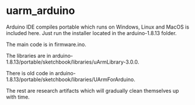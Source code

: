 # uarm_arduino

Arduino IDE compiles portable which runs on Windows, Linux and MacOS is included here. Just run the installer located in the arduino-1.8.13 folder.

The main code is in firmware.ino.

The libraries are in arduino-1.8.13/portable/sketchbook/libraries/uArmLibrary-3.0.0.

There is old code in arduino-1.8.13/portable/sketchbook/libraries/UArmForArduino.

The rest are research artifacts which will gradually clean themselves up with time.

